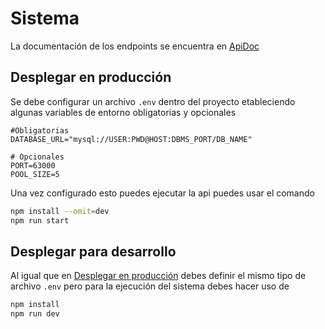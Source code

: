 # Sistema

La documentación de los endpoints se encuentra en
[ApiDoc](./ApiDoc.md)

## Desplegar en producción

Se debe configurar un archivo `.env` dentro
del proyecto etableciendo algunas variables
de entorno obligatorias y opcionales

```env
#Obligatorias
DATABASE_URL="mysql://USER:PWD@HOST:DBMS_PORT/DB_NAME"

# Opcionales
PORT=63000
POOL_SIZE=5
```

Una vez configurado esto puedes ejecutar la
api puedes usar el comando

```bash
npm install --omit=dev
npm run start
```

## Desplegar para desarrollo

Al igual que en [Desplegar en producción](#desplegar-en-producción)
debes definir el mismo tipo de archivo `.env` pero
para la ejecución del sistema debes hacer uso de

```bash
npm install
npm run dev
```
